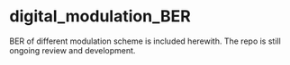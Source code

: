 # digital_modulation_BER
 BER of different modulation scheme is included herewith. The repo is still  ongoing review and development.
